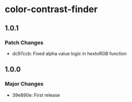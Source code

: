 # color-contrast-finder

## 1.0.1

### Patch Changes

- dc97ccb: Fixed alpha value logic in hextoRGB function

## 1.0.0

### Major Changes

- 39e890e: First release
